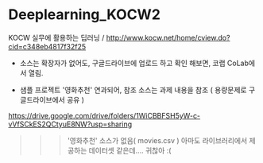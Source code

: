 # Deeplearning_KOCW2
KOCW 실무에 활용하는 딥러닝  / http://www.kocw.net/home/cview.do?cid=c348eb4817f32f25

* 소스는 확장자가 없어도, 구글드라이브에 업로드 하고 확인 해보면, 코랩 CoLab에서 열림. 

* 샘플 프로젝트 '영화추천' 연과되어, 참조 소스는 과제 내용을 참조 ( 용량문제로 구글드라이브에서 공유 )

https://drive.google.com/drive/folders/1WiCBBFSH5yW-c-vVfSCkES2QCtyuE8NW?usp=sharing

>>> '영화추천' 소스가 없음( movies.csv ) 아마도 라이브러리에서 제공하는 데이터셋 같은데.... 귀찮아 :(
